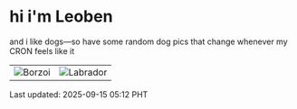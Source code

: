 # hi i'm Leoben

and i like dogs—so have some random dog pics that change whenever my CRON feels like it

|  |  |
|--------|----------|
| ![Borzoi](https://random-dog-vercel.vercel.app/api/random-borzoi?v=1757884326) | ![Labrador](https://random-dog-vercel.vercel.app/api/random-labrador?v=1757884326) |

Last updated: 2025-09-15 05:12 PHT
